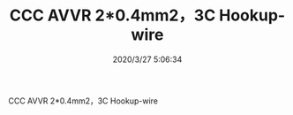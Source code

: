 ﻿---
layout: post 
title: CCC AVVR 2*0.4mm2，3C Hookup-wire
tags: AVVR
categories: wire-cable
overview: CCC AVVR 2*0.4mm2，3C Hookup-wire
series: 
part_number: 122-3102-000
thumb_img: static/202003/313-thumb-20200327131028.jpg
small_img: static/202003/313-20200327131028.jpg
date: 2020/3/27 5:06:34
---


CCC AVVR 2*0.4mm2，3C Hookup-wire
